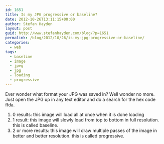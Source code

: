 ```yaml
---
id: 1651
title: Is my JPG progressive or baseline?
date: 2012-10-26T13:11:15+00:00
author: Stefan Hayden
layout: post
guid: http://www.stefanhayden.com/blog/?p=1651
permalink: /blog/2012/10/26/is-my-jpg-progressive-or-baseline/
categories:
  - web
tags:
  - baseline
  - image
  - jpeg
  - jpg
  - loading
  - progressive
---
```

Ever wonder what format your JPG was saved in? Well wonder no more. Just open the JPG up in any text editor and do a search for the hex code ffda.
<ol>
	<li>0 results: this image will load all at once when it is done loading</li>
	<li>1 result: this image will slowly load from top to bottom in full resolution. this is called baseline.</li>
	<li>2 or more results: this image will draw multiple passes of the image in better and better resolution. this is called progressive.</li>

</ol>

